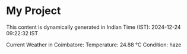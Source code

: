 # My Project

This content is dynamically generated in Indian Time (IST): 2024-12-24 09:22:32 IST


Current Weather in Coimbatore:
Temperature: 24.88 °C
Condition: haze
